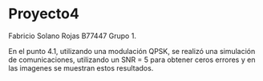 # Proyecto4
Fabricio Solano Rojas      B77447         Grupo 1.

En el punto 4.1, utilizando una modulación QPSK, se realizó una simulación de comunicaciones, utilizando un SNR = 5 para obtener ceros errores y en las imagenes se muestran estos resultados. 
